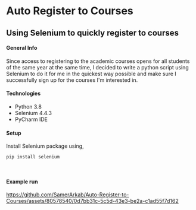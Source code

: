 # Auto Register to Courses
## Using Selenium to quickly register to courses

#### General Info
Since access to registering to the academic courses opens for all students of the same year at the same time, I decided to write a python script using Selenium to do it for me in the quickest way possible and make sure I successfully sign up for the courses I'm interested in.

#### Technologies
* Python 3.8
* Selenium 4.4.3
* PyCharm IDE

#### Setup
Install Selenium package using,
```
pip install selenium
```
<br>

#### Example run


https://github.com/SamerArkab/Auto-Register-to-Courses/assets/80578540/0d7bb31c-5c5d-43e3-be2a-c1ad55f7d162

